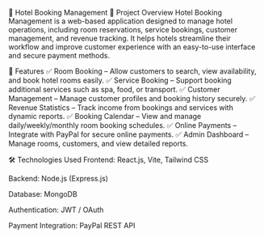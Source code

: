 🏨 Hotel Booking Management
📌 Project Overview
Hotel Booking Management is a web-based application designed to manage hotel operations, including room reservations, service bookings, customer management, and revenue tracking. It helps hotels streamline their workflow and improve customer experience with an easy-to-use interface and secure payment methods.

🚀 Features
✅ Room Booking – Allow customers to search, view availability, and book hotel rooms easily.
✅ Service Booking – Support booking additional services such as spa, food, or transport.
✅ Customer Management – Manage customer profiles and booking history securely.
✅ Revenue Statistics – Track income from bookings and services with dynamic reports.
✅ Booking Calendar – View and manage daily/weekly/monthly room booking schedules.
✅ Online Payments – Integrate with PayPal for secure online payments.
✅ Admin Dashboard – Manage rooms, customers, and view detailed reports.

🛠️ Technologies Used
Frontend: React.js, Vite, Tailwind CSS

Backend: Node.js (Express.js)

Database: MongoDB

Authentication: JWT / OAuth

Payment Integration: PayPal REST API
